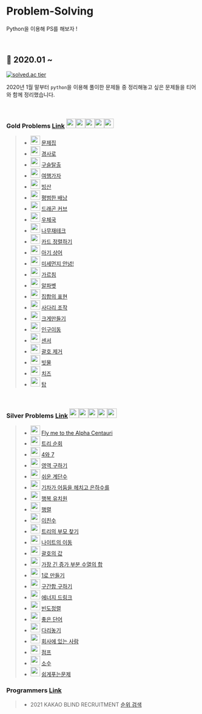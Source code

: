 # Problem-Solving

Python을 이용해 PS를 해보자 !

<br>

## :calendar: 2020.01 ~

[![solved.ac tier](http://mazassumnida.wtf/api/generate_badge?boj=c2hot)](https://solved.ac/c2hot)

2020년 1월 말부터 `python`을 이용해 풀이한 문제들 중 정리해놓고 싶은 문제들을 티어와 함께 정리했습니다.

<br>

### Gold Problems [<ins>Link</ins>](problems/gold) <img height="25px" width="25px=" src="https://static.solved.ac/tier_small/15.svg"/><img height="25px" width="25px=" src="https://static.solved.ac/tier_small/14.svg"/><img height="25px" width="25px=" src="https://static.solved.ac/tier_small/13.svg"/><img height="25px" width="25px=" src="https://static.solved.ac/tier_small/12.svg"/><img height="25px" width="25px=" src="https://static.solved.ac/tier_small/11.svg"/>

> - <img height="24px" width="25px=" src="https://static.solved.ac/tier_small/14.svg"/> [문제집](https://www.acmicpc.net/problem/1766)
> - <img height="25px" width="25px=" src="https://static.solved.ac/tier_small/13.svg"/> [경사로](https://www.acmicpc.net/problem/14890)
> - <img height="25px" width="25px=" src="https://static.solved.ac/tier_small/13.svg"/> [구슬탈출](https://www.acmicpc.net/problem/13459)
> - <img height="25px" width="25px=" src="https://static.solved.ac/tier_small/12.svg"/> [여행가자 ](https://www.acmicpc.net/problem/1976)
> - <img height="25px" width="25px=" src="https://static.solved.ac/tier_small/12.svg"/> [빙산](https://www.acmicpc.net/problem/2573)
> - <img height="25px" width="25px=" src="https://static.solved.ac/tier_small/12.svg"/> [평범한 배낭](https://www.acmicpc.net/problem/12865)
> - <img height="25px" width="25px=" src="https://static.solved.ac/tier_small/12.svg"/> [드래곤 커브](https://www.acmicpc.net/problem/15685)
> - <img height="25px" width="25px=" src="https://static.solved.ac/tier_small/12.svg"/> [우체국](https://www.acmicpc.net/problem/2285)
> - <img height="25px" width="25px=" src="https://static.solved.ac/tier_small/12.svg"/> [나무재테크](https://www.acmicpc.net/problem/16235)
> - <img height="25px" width="25px=" src="https://static.solved.ac/tier_small/12.svg"/> [카드 정렬하기](https://www.acmicpc.net/problem/1715)
> - <img height="25px" width="25px=" src="https://static.solved.ac/tier_small/12.svg"/> [아기 상어](https://www.acmicpc.net/problem/16236)
> - <img height="25px" width="25px=" src="https://static.solved.ac/tier_small/12.svg"/> [미세먼지 안녕!](https://www.acmicpc.net/problem/17144)
> - <img height="25px" width="25px=" src="https://static.solved.ac/tier_small/12.svg"/> [가르침](https://www.acmicpc.net/problem/1062)
> - <img height="25px" width="25px=" src="https://static.solved.ac/tier_small/12.svg"/> [알파벳](https://www.acmicpc.net/problem/1987)
> - <img height="25px" width="25px=" src="https://static.solved.ac/tier_small/11.svg"/> [집합의 표현](https://www.acmicpc.net/problem/1717)
> - <img height="25px" width="25px=" src="https://static.solved.ac/tier_small/11.svg"/> [사다리 조작](https://www.acmicpc.net/problem/15684)
> - <img height="25px" width="25px=" src="https://static.solved.ac/tier_small/11.svg"/> [크게만들기](https://www.acmicpc.net/problem/2812)
> - <img height="25px" width="25px=" src="https://static.solved.ac/tier_small/11.svg"/> [인구이동](https://www.acmicpc.net/problem/16234)
> - <img height="25px" width="25px=" src="https://static.solved.ac/tier_small/11.svg"/> [센서](https://www.acmicpc.net/problem/2212)
> - <img height="25px" width="25px=" src="https://static.solved.ac/tier_small/11.svg"/> [괄호 제거](https://www.acmicpc.net/problem/2800)
> - <img height="25px" width="25px=" src="https://static.solved.ac/tier_small/11.svg"/> [빗물](https://www.acmicpc.net/problem/14719)
> - <img height="25px" width="25px=" src="https://static.solved.ac/tier_small/11.svg"/> [치즈](https://www.acmicpc.net/problem/2636)
> - <img height="25px" width="25px=" src="https://static.solved.ac/tier_small/11.svg"/> [탑](https://www.acmicpc.net/problem/2493)

<br>

### Silver Problems [<ins>Link</ins>](problems/silver) <img height="25px" width="25px=" src="https://static.solved.ac/tier_small/10.svg"/><img height="25px" width="25px=" src="https://static.solved.ac/tier_small/9.svg"/><img height="25px" width="25px=" src="https://static.solved.ac/tier_small/8.svg"/><img height="25px" width="25px=" src="https://static.solved.ac/tier_small/7.svg"/><img height="25px" width="25px=" src="https://static.solved.ac/tier_small/6.svg"/>

> - <img height="25px" width="25px=" src="https://static.solved.ac/tier_small/10.svg"/> [Fly me to the Alpha Centauri](https://www.acmicpc.net/problem/1011)
> - <img height="25px" width="25px=" src="https://static.solved.ac/tier_small/10.svg"/> [트리 순회](https://www.acmicpc.net/problem/1991)
> - <img height="25px" width="25px=" src="https://static.solved.ac/tier_small/10.svg"/> [4와 7](https://www.acmicpc.net/problem/2877)
> - <img height="25px" width="25px=" src="https://static.solved.ac/tier_small/10.svg"/> [영역 구하기](https://www.acmicpc.net/problem/2583)
> - <img height="25px" width="25px=" src="https://static.solved.ac/tier_small/10.svg"/> [쉬운 계단수](https://www.acmicpc.net/problem/10844)
> - <img height="25px" width="25px=" src="https://static.solved.ac/tier_small/10.svg"/> [기차가 어둠을 헤치고 은하수를](https://www.acmicpc.net/problem/15787)
> - <img height="25px" width="25px=" src="https://static.solved.ac/tier_small/9.svg"/> [행복 유치원](https://www.acmicpc.net/problem/13164)
> - <img height="25px" width="25px=" src="https://static.solved.ac/tier_small/9.svg"/> [행렬](https://www.acmicpc.net/problem/1080)
> - <img height="25px" width="25px=" src="https://static.solved.ac/tier_small/9.svg"/> [이친수](https://www.acmicpc.net/problem/2193)
> - <img height="25px" width="25px=" src="https://static.solved.ac/tier_small/9.svg"/> [트리의 부모 찾기](https://www.acmicpc.net/problem/11725)
> - <img height="25px" width="25px=" src="https://static.solved.ac/tier_small/9.svg"/> [나이트의 이동](https://www.acmicpc.net/problem/7562)
> - <img height="25px" width="25px=" src="https://static.solved.ac/tier_small/9.svg"/> [괄호의 값](https://www.acmicpc.net/problem/2504)
> - <img height="25px" width="25px=" src="https://static.solved.ac/tier_small/9.svg"/> [가장 긴 증가 부분 수열의 합](https://www.acmicpc.net/problem/11055)
> - <img height="25px" width="25px=" src="https://static.solved.ac/tier_small/8.svg"/> [1로 만들기](https://www.acmicpc.net/problem/1463)
> - <img height="25px" width="25px=" src="https://static.solved.ac/tier_small/8.svg"/> [구간합 구하기](https://www.acmicpc.net/problem/2042)
> - <img height="25px" width="25px=" src="https://static.solved.ac/tier_small/8.svg"/> [에너지 드링크](https://www.acmicpc.net/problem/20115)
> - <img height="25px" width="25px=" src="https://static.solved.ac/tier_small/7.svg"/> [빈도정렬](https://www.acmicpc.net/problem/2910)
> - <img height="25px" width="25px=" src="https://static.solved.ac/tier_small/7.svg"/> [좋은 단어](https://www.acmicpc.net/problem/3986)
> - <img height="25px" width="25px=" src="https://static.solved.ac/tier_small/6.svg"/> [다리놓기](https://www.acmicpc.net/problem/1010)
> - <img height="25px" width="25px=" src="https://static.solved.ac/tier_small/6.svg"/> [회사에 있는 사람](https://www.acmicpc.net/problem/7785)
> - <img height="25px" width="25px=" src="https://static.solved.ac/tier_small/6.svg"/> [점프](https://www.acmicpc.net/problem/1890)
> - <img height="25px" width="25px=" src="https://static.solved.ac/tier_small/6.svg"/> [소수](https://www.acmicpc.net/problem/2581)
> - <img height="25px" width="25px=" src="https://static.solved.ac/tier_small/6.svg"/> [쉽게푸는문제](https://www.acmicpc.net/problem/1292)

### Programmers [Link](problems/programmers)

> - 2021 KAKAO BLIND RECRUITMENT [순위 검색](https://programmers.co.kr/learn/courses/30/lessons/72412?language=python3)
